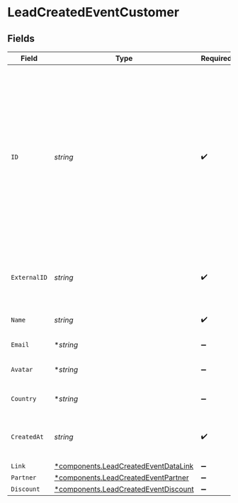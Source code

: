 # LeadCreatedEventCustomer


## Fields

| Field                                                                                                                                                                                                         | Type                                                                                                                                                                                                          | Required                                                                                                                                                                                                      | Description                                                                                                                                                                                                   |
| ------------------------------------------------------------------------------------------------------------------------------------------------------------------------------------------------------------- | ------------------------------------------------------------------------------------------------------------------------------------------------------------------------------------------------------------- | ------------------------------------------------------------------------------------------------------------------------------------------------------------------------------------------------------------- | ------------------------------------------------------------------------------------------------------------------------------------------------------------------------------------------------------------- |
| `ID`                                                                                                                                                                                                          | *string*                                                                                                                                                                                                      | :heavy_check_mark:                                                                                                                                                                                            | The unique ID of the customer. You may use either the customer's `id` on Dub (obtained via `/customers` endpoint) or their `externalId` (unique ID within your system, prefixed with `ext_`, e.g. `ext_123`). |
| `ExternalID`                                                                                                                                                                                                  | *string*                                                                                                                                                                                                      | :heavy_check_mark:                                                                                                                                                                                            | Unique identifier for the customer in the client's app.                                                                                                                                                       |
| `Name`                                                                                                                                                                                                        | *string*                                                                                                                                                                                                      | :heavy_check_mark:                                                                                                                                                                                            | Name of the customer.                                                                                                                                                                                         |
| `Email`                                                                                                                                                                                                       | **string*                                                                                                                                                                                                     | :heavy_minus_sign:                                                                                                                                                                                            | Email of the customer.                                                                                                                                                                                        |
| `Avatar`                                                                                                                                                                                                      | **string*                                                                                                                                                                                                     | :heavy_minus_sign:                                                                                                                                                                                            | Avatar URL of the customer.                                                                                                                                                                                   |
| `Country`                                                                                                                                                                                                     | **string*                                                                                                                                                                                                     | :heavy_minus_sign:                                                                                                                                                                                            | Country of the customer.                                                                                                                                                                                      |
| `CreatedAt`                                                                                                                                                                                                   | *string*                                                                                                                                                                                                      | :heavy_check_mark:                                                                                                                                                                                            | The date the customer was created.                                                                                                                                                                            |
| `Link`                                                                                                                                                                                                        | [*components.LeadCreatedEventDataLink](../../models/components/leadcreatedeventdatalink.md)                                                                                                                   | :heavy_minus_sign:                                                                                                                                                                                            | N/A                                                                                                                                                                                                           |
| `Partner`                                                                                                                                                                                                     | [*components.LeadCreatedEventPartner](../../models/components/leadcreatedeventpartner.md)                                                                                                                     | :heavy_minus_sign:                                                                                                                                                                                            | N/A                                                                                                                                                                                                           |
| `Discount`                                                                                                                                                                                                    | [*components.LeadCreatedEventDiscount](../../models/components/leadcreatedeventdiscount.md)                                                                                                                   | :heavy_minus_sign:                                                                                                                                                                                            | N/A                                                                                                                                                                                                           |